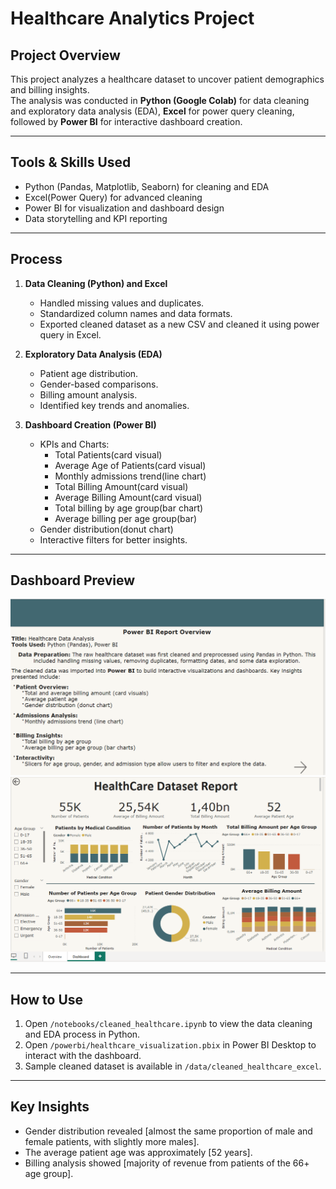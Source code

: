 # Healthcare Analytics Project

## Project Overview
This project analyzes a healthcare dataset to uncover patient demographics and billing insights.  
The analysis was conducted in **Python (Google Colab)** for data cleaning and exploratory data analysis (EDA), **Excel** for power query cleaning, followed by **Power BI** for interactive dashboard creation.

---

## Tools & Skills Used
- Python (Pandas, Matplotlib, Seaborn) for cleaning and EDA
- Excel(Power Query) for advanced cleaning
- Power BI for visualization and dashboard design
- Data storytelling and KPI reporting

---

## Process
1. **Data Cleaning (Python) and Excel**
   - Handled missing values and duplicates.
   - Standardized column names and data formats.
   - Exported cleaned dataset as a new CSV and cleaned it using power query in Excel.

2. **Exploratory Data Analysis (EDA)**
   - Patient age distribution.
   - Gender-based comparisons.
   - Billing amount analysis.
   - Identified key trends and anomalies.

3. **Dashboard Creation (Power BI)**
   - KPIs and Charts:
     - Total Patients(card visual)
     - Average Age of Patients(card visual)
     - Monthly admissions trend(line chart)
     - Total Billing Amount(card visual)
     - Average Billing Amount(card visual)
     - Total billing by age group(bar chart)
     - Average billing per age group(bar)
   - Gender distribution(donut chart)
   - Interactive filters for better insights.

---

## Dashboard Preview
![Dashboard Screenshot](images/healthcare_overview.png)
![Dashboard Screenshot](images/healthcare_rep.png)

---

## How to Use
1. Open `/notebooks/cleaned_healthcare.ipynb` to view the data cleaning and EDA process in Python.  
2. Open `/powerbi/healthcare_visualization.pbix` in Power BI Desktop to interact with the dashboard.  
3. Sample cleaned dataset is available in `/data/cleaned_healthcare_excel`.

---

## Key Insights
- Gender distribution revealed [almost the same proportion of male and female patients, with slightly more males].  
- The average patient age was approximately [52 years].  
- Billing analysis showed [majority of revenue from patients of the 66+ age group].  

